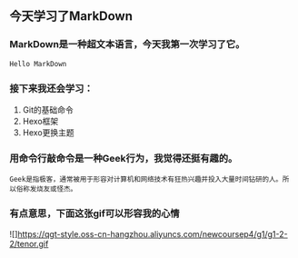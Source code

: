 ## 今天学习了MarkDown
### MarkDown是一种超文本语言，今天我第一次学习了它。
`Hello MarkDown`
### 接下来我还会学习：
1. Git的基础命令
2. Hexo框架
3. Hexo更换主题
### 用命令行敲命令是一种Geek行为，我觉得还挺有趣的。
`Geek是指极客，通常被用于形容对计算机和网络技术有狂热兴趣并投入大量时间钻研的人。所以俗称发烧友或怪杰。`
### 有点意思，下面这张gif可以形容我的心情
![]https://qgt-style.oss-cn-hangzhou.aliyuncs.com/newcoursep4/g1/g1-2-2/tenor.gif
